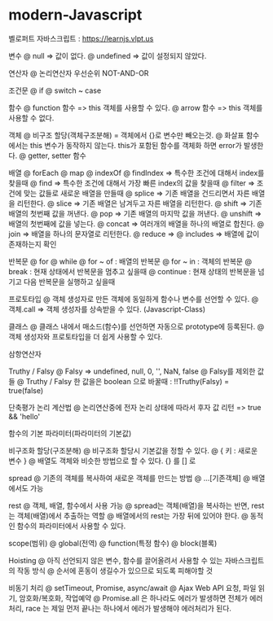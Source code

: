 # modern-Javascript
벨로퍼트 자바스크립트 : https://learnjs.vlpt.us

변수
@ null => 값이 없다.
@ undefined => 값이 설정되지 않았다.

연산자
@ 논리연산자 우선순위 NOT-AND-OR

조건문
@ if
@ switch ~ case

함수
@ function 함수 => this 객체를 사용할 수 있다.
@ arrow 함수 => this 객체를 사용할 수 없다.

객체
@ 비구조 할당(객체구조분해) = 객체에서 {}로 변수만 빼오는것.
@ 화살표 함수에서는 this 변수가 동작하지 않는다. this가 포함된 함수를 객체화 하면 error가 발생한다.
@ getter, setter 함수

배열
@ forEach
@ map
@ indexOf
@ findIndex => 특수한 조건에 대해서 index를 찾을때
@ find => 특수한 조건에 대해서 가장 빠른 index의 값을 찾을때
@ filter => 조건에 맞는 값들로 새로운 배열을 만들때
@ splice => 기존 배열을 건드리면서 자른 배열을 리턴한다.
@ slice => 기존 배열은 남겨두고 자른 배열을 리턴한다.
@ shift => 기존 배열의 첫번째 값을 꺼낸다.
@ pop => 기존 배열의 마지막 값을 꺼낸다.
@ unshift => 배열의 첫번째에 값을 넣는다.
@ concat => 여러개의 배열을 하나의 배열로 합친다.
@ join => 배열을 하나의 문자열로 리턴한다.
@ reduce => 
@ includes => 배열에 값이 존재하는지 확인

반복문
@ for
@ while
@ for ~ of : 배열의 반복문
@ for ~ in : 객체의 반복문
@ break : 현재 상태에서 반복문을 멈추고 싶을때
@ continue : 현재 상태의 반복문을 넘기고 다음 반복문을 실행하고 싶을때

프로토타입
@ 객체 생성자로 만든 객체에 동일하게 함수나 변수를 선언할 수 있다.
@ 객체.call => 객체 생성자를 상속받을 수 있다. (Javascript-Class)

클래스
@ 클래스 내에서 매소드(함수)를 선언하면 자동으로 prototype에 등록된다.
@ 객체 생성자와 프로토타입을 더 쉽게 사용할 수 있다.

삼항연산자

Truthy / Falsy
@ Falsy => undefined, null, 0, '', NaN, false
@ Falsy를 제외한 값들
@ Truthy / Falsy 한 값을은 boolean 으로 바꿀때 : !!Truthy(Falsy) = true(false)

단축평가 논리 계산법
@ 논리연산중에 전자 논리 상태에 따라서 후자 값 리턴 => true && 'hello'

함수의 기본 파라미터(파라미터의 기본값)

비구조화 할당(구조분해)
@ 비구조화 할당시 기본값을 정할 수 있다.
@ { 키 : 새로운 변수 }
@ 배열도 객체와 비슷한 방법으로 할 수 있다. {} 를 [] 로 

spread
@ 기존의 객체를 복사하여 새로운 객체를 만드는 방법
@ ...[기존객체]
@ 배열에서도 가능

rest
@ 객체, 배열, 함수에서 사용 가능
@ spread는 객체(배열)을 복사하는 반면, rest는 객체(배열)에서 추출하는 역할
@ 배열에서의 rest는 가장 뒤에 있어야 한다.
@ 동적인 함수의 파라미터에서 사용할 수 있다.

scope(범위)
@ global(전역)
@ function(특정 함수)
@ block(블록)

Hoisting
@ 아직 선언되지 않은 변수, 함수를 끌어올려서 사용할 수 있는 자바스크립트의 작동 방식
@ 순서에 혼동이 생길수가 있으므로 되도록 피해야할 것

비동기 처리
@ setTimeout, Promise, async/await
@ Ajax Web API 요청, 파일 읽기, 암호화/복호화, 작업예약
@ Promise.all 은 하나라도 에러가 발생하면 전체가 에러처리, race 는 제일 먼저 끝나는 하나에서 에러가 발생해야 에러처리가 된다.